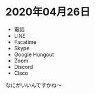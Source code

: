 # 2020年04月26日 


* 電話
* LINE
* Facatime
* Skype
* Google Hungout
* Zoom
* Discord
* Cisco


なにがいいんですかね～